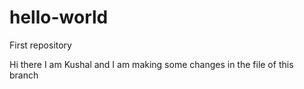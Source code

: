 # hello-world
First repository

Hi there I am Kushal and I am making some changes in the file of this branch
